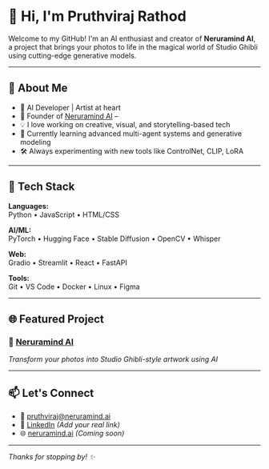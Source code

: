 # 👋 Hi, I'm Pruthviraj Rathod

Welcome to my GitHub! I'm an AI enthusiast and creator of **Neruramind AI**, a project that brings your photos to life in the magical world of Studio Ghibli using cutting-edge generative models.

---

## 🚀 About Me

- 🤖 AI Developer | Artist at heart  
- 🌸 Founder of [Neruramind AI](https://github.com/prithvi429) –
- 💡 I love working on creative, visual, and storytelling-based tech  
- 🌱 Currently learning advanced multi-agent systems and generative modeling  
- 🛠️ Always experimenting with new tools like ControlNet, CLIP, LoRA

---

## 🧰 Tech Stack

**Languages:**  
Python • JavaScript • HTML/CSS

**AI/ML:**  
PyTorch • Hugging Face • Stable Diffusion • OpenCV • Whisper

**Web:**  
Gradio • Streamlit • React • FastAPI

**Tools:**  
Git • VS Code • Docker • Linux • Figma

---

## 🌐 Featured Project

### 🎨 [Neruramind AI](https://github.com/prithvi429/neruramind-ai)  
_Transform your photos into Studio Ghibli-style artwork using AI_

---

## 📫 Let's Connect

- 📧 pruthviraj@neruramind.ai  
- 💼 [LinkedIn](https://www.linkedin.com) *(Add your real link)*  
- 🌐 [neruramind.ai](https://neruramind.ai) *(Coming soon)*  

---

_Thanks for stopping by! ✨_
